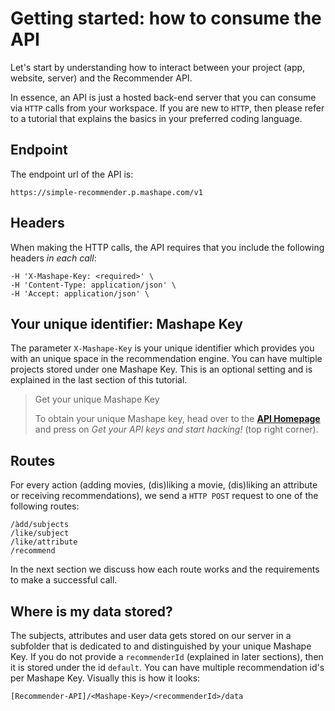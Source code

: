 
# Getting started: how to consume the API

Let's start by understanding how to interact between your project (app, website, server) and the Recommender API.

In essence, an API is just a hosted back-end server that you can consume via `HTTP` calls from your workspace. If you are new to `HTTP`, then please refer to a tutorial that explains the basics in your preferred coding language.

## Endpoint

The endpoint url of the API is:

```
https://simple-recommender.p.mashape.com/v1
```

## Headers

When making the HTTP calls, the API requires that you include the following headers *in each call*:

```
-H 'X-Mashape-Key: <required>' \
-H 'Content-Type: application/json' \
-H 'Accept: application/json' \
```

## Your unique identifier: Mashape Key

The parameter `X-Mashape-Key` is your unique identifier which provides you with an unique space in the recommendation engine. You can have multiple projects stored under one Mashape Key. This is an optional setting and is explained in the last section of this tutorial.

> <span class="badge badge-positive">Get your unique Mashape Key</span>
>
> To obtain your unique Mashape key, head over to the [**API Homepage**](https://market.mashape.com/noodlio/noodlio-pay-smooth-payments-with-stripe) and press on *Get your API keys and start hacking!* (top right corner).

## Routes

For every action (adding movies, (dis)liking a movie, (dis)liking an attribute or receiving recommendations), we send a `HTTP POST` request to one of the following routes:

```
/àdd/subjects
/like/subject
/like/attribute
/recommend
```

In the next section we discuss how each route works and the requirements to make a successful call.

## Where is my data stored?

The subjects, attributes and user data gets stored on our server in a subfolder that is dedicated to and distinguished by your unique Mashape Key. If you do not provide a `recommenderId` (explained in later sections), then it is stored under the id `default`. You can have multiple recommendation id's per Mashape Key. Visually this is how it looks:

```
[Recommender-API]/<Mashape-Key>/<recommenderId>/data
```
